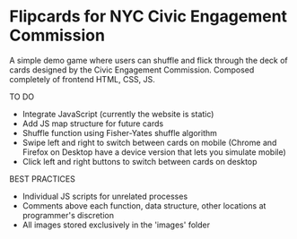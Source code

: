 # Flipcards for NYC Civic Engagement Commission

A simple demo game where users can shuffle and flick through the deck of cards designed by the Civic Engagement Commission. Composed completely of frontend HTML, CSS, JS.

TO DO
- Integrate JavaScript (currently the website is static) 
- Add JS map structure for future cards
- Shuffle function using Fisher-Yates shuffle algorithm 
- Swipe left and right to switch between cards on mobile (Chrome and Firefox on Desktop have a device version that lets you simulate mobile)
- Click left and right buttons to switch between cards on desktop

BEST PRACTICES
- Individual JS scripts for unrelated processes
- Comments above each function, data structure, other locations at programmer's discretion
- All images stored exclusively in the 'images' folder